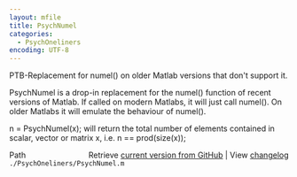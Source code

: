 ```yaml
---
layout: mfile
title: PsychNumel
categories:
  - PsychOneliners
encoding: UTF-8
---
```


PTB-Replacement for numel() on older Matlab versions that don't support it.

PsychNumel is a drop-in replacement for the numel() function of recent
versions of Matlab. If called on modern Matlabs, it will just call
numel(). On older Matlabs it will emulate the behaviour of numel().

n = PsychNumel(x); will return the total number of elements contained in
scalar, vector or matrix x, i.e. n == prod(size(x));



<div class="code_header" style="text-align:right;">
  <span style="float:left;">Path&nbsp;&nbsp;</span> <span class="counter">Retrieve <a href=
  "https://raw.github.com/Psychtoolbox-3/Psychtoolbox-3/beta/./PsychOneliners/PsychNumel.m">current version from GitHub</a> | View <a href=
  "https://github.com/Psychtoolbox-3/Psychtoolbox-3/commits/beta/./PsychOneliners/PsychNumel.m">changelog</a></span>
</div>
<div class="code">
  <code>./PsychOneliners/PsychNumel.m</code>
</div>
